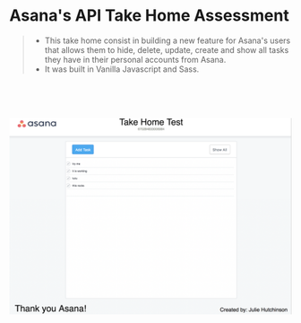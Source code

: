 # Asana's API Take Home Assessment

>* This take home consist in building a new feature for Asana's users that allows them to hide, delete, update, create
   and show all tasks they have in their personal accounts from Asana.
>* It was built in Vanilla Javascript and Sass.

<br />
<br />
<br />

![asana-img](https://github.com/juliehutchinson001/javascript_practice/blob/master/API/asana_take_home_Julie_Hutchinson/src/imgs/asana.jpg)

